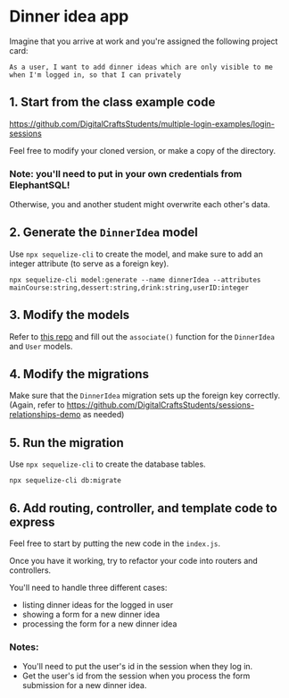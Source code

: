 
# Dinner idea app

Imagine that you arrive at work and you're assigned the following project card:

```
As a user, I want to add dinner ideas which are only visible to me when I'm logged in, so that I can privately 
```

## 1. Start from the class example code

https://github.com/DigitalCraftsStudents/multiple-login-examples/login-sessions

Feel free to modify your cloned version, or make a copy of the directory.

### Note: you'll need to put in your own credentials from ElephantSQL!

Otherwise, you and another student might overwrite each other's data.

## 2. Generate the `DinnerIdea` model

Use `npx sequelize-cli` to create the model, and make sure to add an integer attribute (to serve as a foreign key).

`npx sequelize-cli model:generate --name dinnerIdea --attributes mainCourse:string,dessert:string,drink:string,userID:integer`

## 3. Modify the models

Refer to [this repo](https://github.com/DigitalCraftsStudents/sessions-relationships-demo) and fill out the `associate()` function for the `DinnerIdea` and `User` models.

## 4. Modify the migrations

Make sure that the `DinnerIdea` migration sets up the foreign key correctly. (Again, refer to https://github.com/DigitalCraftsStudents/sessions-relationships-demo as needed)

## 5. Run the migration

Use `npx sequelize-cli` to create the database tables.

`npx sequelize-cli db:migrate`

## 6. Add  routing, controller, and template code to express

Feel free to start by putting the new code in the `index.js`.

Once you have it working, try to refactor your code into routers and controllers.

You'll need to handle three different cases:

- listing dinner ideas for the logged in user
- showing a form for a new dinner idea
- processing the form for a new dinner idea

### Notes:

- You'll need to put the user's id in the session when they log in.
- Get the user's id from the session when you process the form submission for a new dinner idea.
